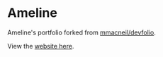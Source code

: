 # Ameline
Ameline's portfolio forked from [mmacneil/devfolio](https://github.com/mmacneil/devfolio).

View the [website here](https://ameline.raphaelnussbaumer.com/).


 
